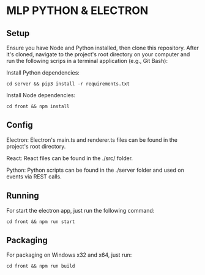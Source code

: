 # MLP PYTHON & ELECTRON

## Setup

Ensure you have Node and Python installed, then clone this repository. After it's cloned, navigate to the project's root directory on your computer and run the following scrips in a terminal application (e.g., Git Bash):

Install Python dependencies:
```
cd server && pip3 install -r requirements.txt
```

Install Node dependencies:
```
cd front && npm install
```

## Config

Electron: Electron's main.ts and renderer.ts files can be found in the project's root directory.

React: React files can be found in the ./src/ folder.

Python: Python scripts can be found in the ./server folder and used on events via REST calls.

## Running

For start the electron app, just run the following command:
```
cd front && npm run start
```

## Packaging

For packaging on Windows x32 and x64, just run:
```
cd front && npm run build
```
